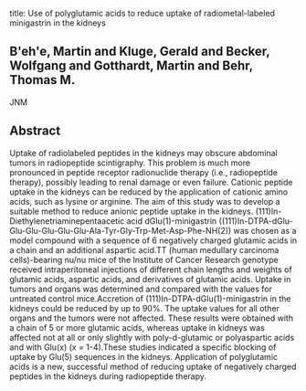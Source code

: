 title: Use of polyglutamic acids to reduce uptake of radiometal-labeled minigastrin in the kidneys

## B'eh'e, Martin and Kluge, Gerald and Becker, Wolfgang and Gotthardt, Martin and Behr, Thomas M.
JNM


## Abstract
Uptake of radiolabeled peptides in the kidneys may obscure abdominal tumors in radiopeptide scintigraphy. This problem is much more pronounced in peptide receptor radionuclide therapy (i.e., radiopeptide therapy), possibly leading to renal damage or even failure. Cationic peptide uptake in the kidneys can be reduced by the application of cationic amino acids, such as lysine or arginine. The aim of this study was to develop a suitable method to reduce anionic peptide uptake in the kidneys. (111)In-Diethylenetriaminepentaacetic acid dGlu(1)-minigastrin ((111)In-DTPA-dGlu-Glu-Glu-Glu-Glu-Glu-Ala-Tyr-Gly-Trp-Met-Asp-Phe-NH(2)) was chosen as a model compound with a sequence of 6 negatively charged glutamic acids in a chain and an additional aspartic acid.TT (human medullary carcinoma cells)-bearing nu/nu mice of the Institute of Cancer Research genotype received intraperitoneal injections of different chain lengths and weights of glutamic acids, aspartic acids, and derivatives of glutamic acids. Uptake in tumors and organs was determined and compared with the values for untreated control mice.Accretion of (111)In-DTPA-dGlu(1)-minigastrin in the kidneys could be reduced by up to 90%. The uptake values for all other organs and the tumors were not affected. These results were obtained with a chain of 5 or more glutamic acids, whereas uptake in kidneys was affected not at all or only slightly with poly-d-glutamic or polyaspartic acids and with Glu(x) (x = 1-4).These studies indicated a specific blocking of uptake by Glu(5) sequences in the kidneys. Application of polyglutamic acids is a new, successful method of reducing uptake of negatively charged peptides in the kidneys during radiopeptide therapy.

